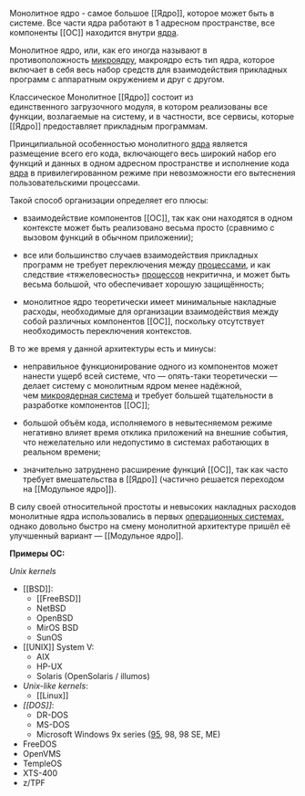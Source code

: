 Монолитное ядро - самое большое [[Ядро]], которое может быть в системе. Все части ядра работают в 1 адресном пространстве, все компоненты [[ОС]] находится внутри [ядра](Ядро.md).

Монолитное ядро, или, как его иногда называют в противоположность [микроядру](Микроядро.md), макроядро есть тип ядра, которое включает в себя весь набор средств для взаимодействия прикладных программ с аппаратным окружением и друг с другом.

Классическое Монолитное [[Ядро]] состоит из единственного загрузочного модуля, в котором реализованы все функции, возлагаемые на систему, и в частности, все сервисы, которые [[Ядро]] предоставляет прикладным программам.

Принципиальной особенностью монолитного [ядра](Ядро.md) является размещение всего его кода, включающего весь широкий набор его функций и данных в одном адресном пространстве и исполнение кода [ядра](Ядро.md) в привилегированном режиме при невозможности его вытеснения пользовательскими процессами.

Такой способ организации определяет его плюсы:

-   взаимодействие компонентов [[ОС]], так как они находятся в одном контексте может быть реализовано весьма просто (сравнимо с вызовом функций в обычном приложении);
    
-   все или большинство случаев взаимодействия прикладных программ не требует переключения между [процессами](процесс), и как следствие «тяжеловесность» [процессов](процесс) некритична, и может быть весьма большой, что обеспечивает хорошую защищённость;
    
-   монолитное ядро теоретически имеет минимальные накладные расходы, необходимые для организации взаимодействия между собой различных компонентов [[ОС]], поскольку отсутствует необходимость переключения контекстов.

В то же время у данной архитектуры есть и минусы:

-   неправильное функционирование одного из компонентов может нанести ущерб всей системе, что — опять-таки теоретически — делает систему с монолитным ядром менее надёжной, чем [микроядерная система](Микроядро.md) и требует большей тщательности в разработке компонентов [[ОС]];
    
-   большой объём кода, исполняемого в невытесняемом режиме негативно влияет время отклика приложений на внешние события, что нежелательно или недопустимо в системах работающих в реальном времени;
    
-   значительно затруднено расширение функций [[ОС]], так как часто требует вмешательства в [[Ядро]] (частично решается переходом на [[Модульное ядро]]).
    

В силу своей относительной простоты и невысоких накладных расходов монолитные ядра использовались в первых [операционных системах](ОС.md), однако довольно быстро на смену монолитной архитектуре пришёл её улучшенный вариант — [[Модульное ядро]].

**Примеры ОС:**

*Unix kernels*
- [[BSD]]:
	- [[FreeBSD]]
	- NetBSD
	- OpenBSD
	- MirOS BSD
	- SunOS
- [[UNIX]] System V:
	- AIX
	- HP-UX
	- Solaris (OpenSolaris / illumos)
- *Unix-like kernels*:
	- [[Linux]]
- *[[DOS]]*:
	- DR-DOS
	- MS-DOS
	- Microsoft Windows 9x series ([95](Windows%2095.md), 98, 98 SE, ME)
- FreeDOS
- OpenVMS
- TempleOS
- XTS-400
- z/TPF